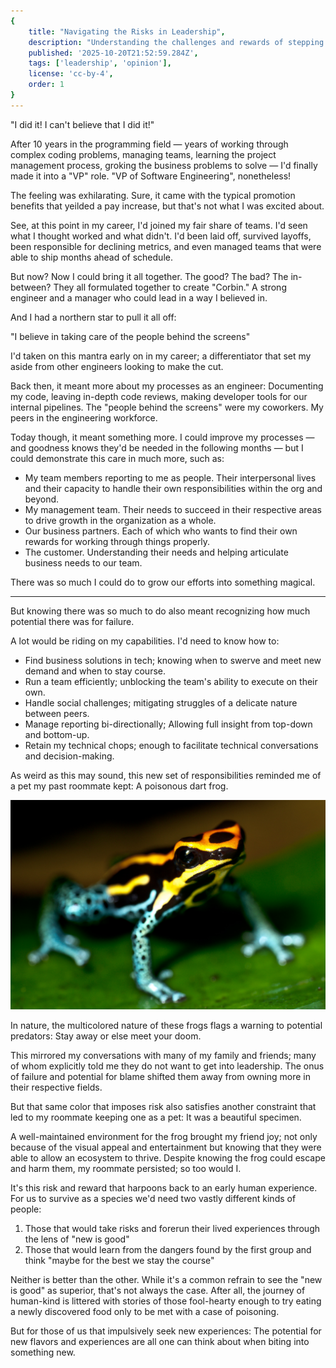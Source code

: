 ```yaml
---
{
    title: "Navigating the Risks in Leadership",
    description: "Understanding the challenges and rewards of stepping into leadership roles.",
    published: '2025-10-20T21:52:59.284Z',
    tags: ['leadership', 'opinion'],
    license: 'cc-by-4',
    order: 1
}
---
```


"I did it! I can't believe that I did it!"

After 10 years in the programming field — years of working through complex coding problems, managing teams, learning the project management process, groking the business problems to solve — I'd finally made it into a "VP" role. "VP of Software Engineering", nonetheless!

The feeling was exhilarating. Sure, it came with the typical promotion benefits that yeilded a pay increase, but that's not what I was excited about.

See, at this point in my career, I'd joined my fair share of teams. I'd seen what I thought worked and what didn't. I'd been laid off, survived layoffs, been responsible for declining metrics, and even managed teams that were able to ship months ahead of schedule.

But now? Now I could bring it all together. The good? The bad? The in-between? They all formulated together to create "Corbin." A strong engineer and a manager who could lead in a way I believed in.

And I had a northern star to pull it all off:

"I believe in taking care of the people behind the screens"

I'd taken on this mantra early on in my career; a differentiator that set my aside from other engineers looking to make the cut.

Back then, it meant more about my processes as an engineer: Documenting my code, leaving in-depth code reviews, making developer tools for our internal pipelines. The "people behind the screens" were my coworkers. My peers in the engineering workforce.

Today though, it meant something more. I could improve my processes — and goodness knows they'd be needed in the following months — but I could demonstrate this care in much more, such as:

- My team members reporting to me as people. Their interpersonal lives and their capacity to handle their own responsibilities within the org and beyond.
- My management team. Their needs to succeed in their respective areas to drive growth in the organization as a whole.
- Our business partners. Each of which who wants to find their own rewards for working through things properly.
- The customer. Understanding their needs and helping articulate business needs to our team.

There was so much I could do to grow our efforts into something magical.

---

But knowing there was so much to do also meant recognizing how much potential there was for failure.

A lot would be riding on my capabilities. I'd need to know how to:

- Find business solutions in tech; knowing when to swerve and meet new demand and when to stay course.
- Run a team efficiently; unblocking the team's ability to execute on their own.
- Handle social challenges; mitigating struggles of a delicate nature between peers.
- Manage reporting bi-directionally; Allowing full insight from top-down and bottom-up.
- Retain my technical chops; enough to facilitate technical conversations and decision-making.

As weird as this may sound, this new set of responsibilities reminded me of a pet my past roommate kept: A poisonous dart frog.

[![A multicolored dart frog](./frog.jpg)](https://www.flickr.com/photos/sascha-gebhardt/4469099301/in/photostream/)

In nature, the multicolored nature of these frogs flags a warning to potential predators: Stay away or else meet your doom.

This mirrored my conversations with many of my family and friends; many of whom explicitly told me they do not want to get into leadership. The onus of failure and potential for blame shifted them away from owning more in their respective fields.

But that same color that imposes risk also satisfies another constraint that led to my roommate keeping one as a pet: It was a beautiful specimen.

A well-maintained environment for the frog brought my friend joy; not only because of the visual appeal and entertainment but knowing that they were able to allow an ecosystem to thrive. Despite knowing the frog could escape and harm them, my roommate persisted; so too would I.

It's this risk and reward that harpoons back to an early human experience. For us to survive as a species we'd need two vastly different kinds of people:

1) Those that would take risks and forerun their lived experiences through the lens of "new is good"
2) Those that would learn from the dangers found by the first group and think "maybe for the best we stay the course"

Neither is better than the other. While it's a common refrain to see the "new is good" as superior, that's not always the case. After all, the journey of human-kind is littered with stories of those fool-hearty enough to try eating a newly discovered food only to be met with a case of poisoning.

But for those of us that impulsively seek new experiences: The potential for new flavors and experiences are all one can think about when biting into something new.
